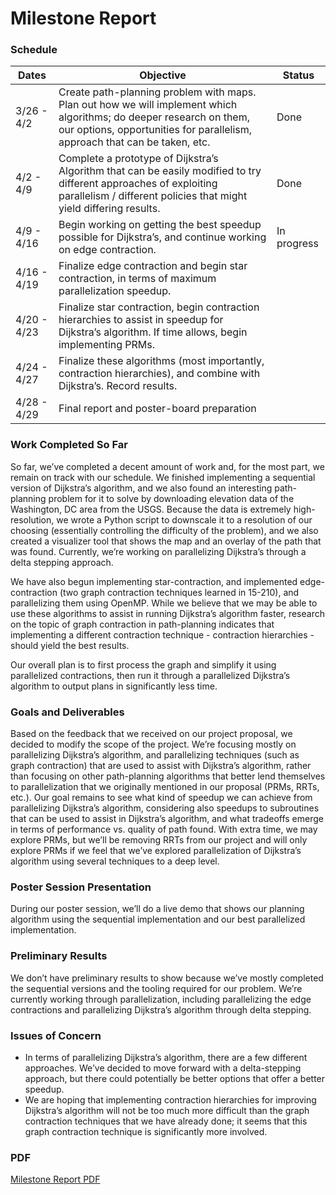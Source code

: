 # Milestone Report

### Schedule

| Dates         | Objective                                                                                                                                     | Status       |
|---------------|-----------------------------------------------------------------------------------------------------------------------------------------------|--------------|
| 3/26 - 4/2    | Create path-planning problem with maps. Plan out how we will implement which algorithms; do deeper research on them, our options, opportunities for parallelism, approach that can be taken, etc. | Done         |
| 4/2 - 4/9     | Complete a prototype of Dijkstra’s Algorithm that can be easily modified to try different approaches of exploiting parallelism / different policies that might yield differing results. | Done         |
| 4/9 - 4/16    | Begin working on getting the best speedup possible for Dijkstra’s, and continue working on edge contraction.                                  | In progress  |
| 4/16 - 4/19   | Finalize edge contraction and begin star contraction, in terms of maximum parallelization speedup.                                            |              |
| 4/20 - 4/23   | Finalize star contraction, begin contraction hierarchies to assist in speedup for Dijkstra’s algorithm. If time allows, begin implementing PRMs. |              |
| 4/24 - 4/27   | Finalize these algorithms (most importantly, contraction hierarchies), and combine with Dijkstra’s. Record results.                           |              |
| 4/28 - 4/29   | Final report and poster-board preparation                                                                                                     |              |





### Work Completed So Far
So far, we’ve completed a decent amount of work and, for the most part, we remain on track with our schedule. We finished implementing a sequential version of Dijkstra’s algorithm, and we also found an interesting path-planning problem for it to solve by downloading elevation data of the Washington, DC area from the USGS. Because the data is extremely high-resolution, we wrote a Python script to downscale it to a resolution of our choosing (essentially controlling the difficulty of the problem), and we also created a visualizer tool that shows the map and an overlay of the path that was found. Currently, we’re working on parallelizing Dijkstra’s through a delta stepping approach.

We have also begun implementing star-contraction, and implemented edge-contraction (two graph contraction techniques learned in 15-210), and parallelizing them using OpenMP. While we believe that we may be able to use these algorithms to assist in running Dijkstra’s algorithm faster, research on the topic of graph contraction in path-planning indicates that implementing a different contraction technique - contraction hierarchies - should yield the best results.

Our overall plan is to first process the graph and simplify it using parallelized contractions, then run it through a parallelized Dijkstra’s algorithm to output plans in significantly less time. 

### Goals and Deliverables
Based on the feedback that we received on our project proposal, we decided to modify the scope of the project. We’re focusing mostly on parallelizing Dijkstra’s algorithm, and parallelizing techniques (such as graph contraction) that are used to assist with Dijkstra’s algorithm, rather than focusing on other path-planning algorithms that better lend themselves to parallelization that we originally mentioned in our proposal (PRMs, RRTs, etc.). Our goal remains to see what kind of speedup we can achieve from parallelizing Dijkstra’s algorithm, considering also speedups to subroutines that can be used to assist in Dijkstra’s algorithm, and what tradeoffs emerge in terms of performance vs. quality of path found. With extra time, we may explore PRMs, but we’ll be removing RRTs from our project and will only explore PRMs if we feel that we’ve explored parallelization of Dijkstra’s algorithm using several techniques to a deep level.

### Poster Session Presentation
During our poster session, we’ll do a live demo that shows our planning algorithm using the sequential implementation and our best parallelized implementation. 

### Preliminary Results
We don’t have preliminary results to show because we’ve mostly completed the sequential versions and the tooling required for our problem. We’re currently working through parallelization, including parallelizing the edge contractions and parallelizing Dijkstra’s algorithm through delta stepping.

### Issues of Concern
- In terms of parallelizing Dijkstra’s algorithm, there are a few different approaches. We’ve decided to move forward with a delta-stepping approach, but there could potentially be better options that offer a better speedup.
- We are hoping that implementing contraction hierarchies for improving Dijkstra’s algorithm will not be too much more difficult than the graph contraction techniques that we have already done; it seems that this graph contraction technique is significantly more involved.

### PDF
[Milestone Report PDF](milestone_report.pdf)

